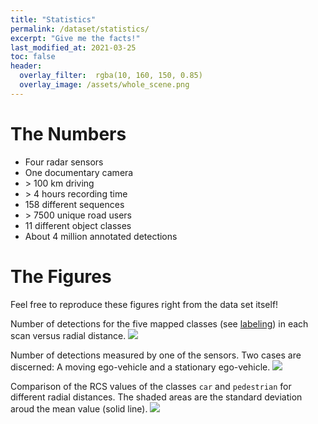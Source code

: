 ```yaml
---
title: "Statistics"
permalink: /dataset/statistics/
excerpt: "Give me the facts!"
last_modified_at: 2021-03-25
toc: false
header:
  overlay_filter:  rgba(10, 160, 150, 0.85)
  overlay_image: /assets/whole_scene.png
---
```


# The Numbers

* Four radar sensors
* One documentary camera
* &gt; 100 km driving
* &gt; 4 hours recording time 
* 158 different sequences
* &gt; 7500 unique road users
* 11 different object classes
* About 4 million annotated detections

# The Figures

Feel free to reproduce these figures right from the data set itself!

Number of detections for the five mapped classes (see [labeling](/dataset/labeling#the-5-simplified-classes)) in each scan versus radial distance.
![](../../assets/ndet_vs_range.png)


Number of detections measured by one of the sensors. Two cases are discerned: A moving ego-vehicle and a stationary ego-vehicle.
![](../../assets/ndet_movingcar.png)

Comparison of the RCS values of the classes `car` and `pedestrian` for different radial distances. The shaded areas are the standard deviation aroud the mean value (solid line).
![](../../assets/rcs_car_ped.png)
